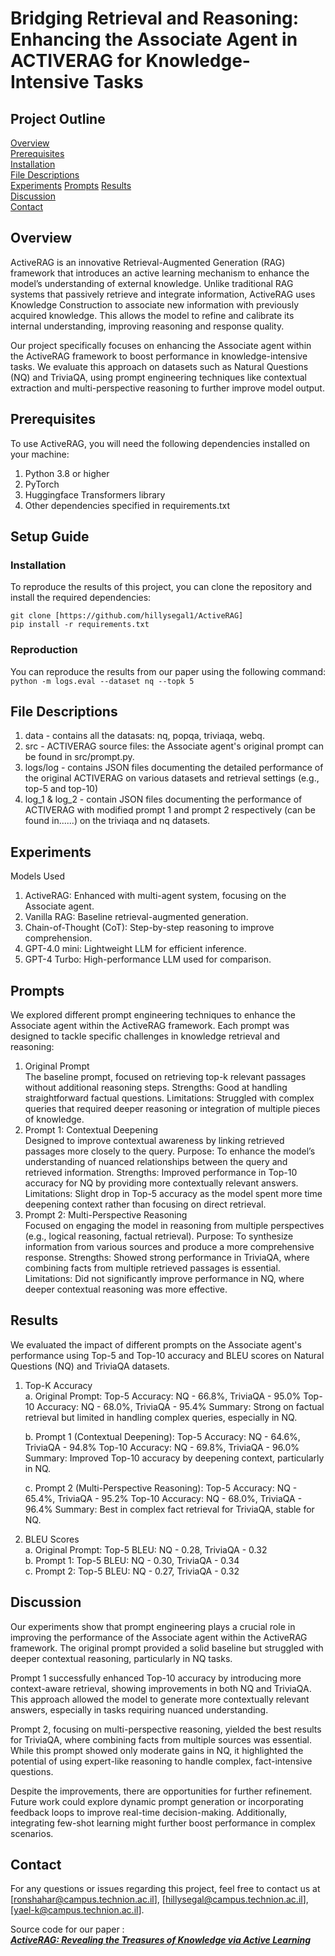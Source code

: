 # Bridging Retrieval and Reasoning: Enhancing the Associate Agent in ACTIVERAG for Knowledge-Intensive Tasks

## Project Outline
 [Overview](#overview)                             
 [Prerequisites](#prerequisites)                          
 [Installation](#installation)                      
 [File Descriptions](#file-descriptions)                         
 [Experiments](#experiments)
 [Prompts](#prompts)
 [Results](#results)                                    
 [Discussion](#discussion)                                      
 [Contact](#contact)

## Overview

ActiveRAG is an innovative Retrieval-Augmented Generation (RAG) framework that introduces an active learning mechanism to enhance the model’s understanding of external knowledge. Unlike traditional RAG systems that passively retrieve and integrate information, ActiveRAG uses Knowledge Construction to associate new information with previously acquired knowledge. This allows the model to refine and calibrate its internal understanding, improving reasoning and response quality.

Our project specifically focuses on enhancing the Associate agent within the ActiveRAG framework to boost performance in knowledge-intensive tasks. We evaluate this approach on datasets such as Natural Questions (NQ) and TriviaQA, using prompt engineering techniques like contextual extraction and multi-perspective reasoning to further improve model output.

## Prerequisites
To use ActiveRAG, you will need the following dependencies installed on your machine:

1. Python 3.8 or higher
2. PyTorch
3. Huggingface Transformers library
4. Other dependencies specified in requirements.txt

## Setup Guide
### Installation
To reproduce the results of this project, you can clone the repository and install the required dependencies:

``` git clone [https://github.com/hillysegal1/ActiveRAG] ```                                                                                
``` pip install -r requirements.txt ```

### Reproduction
You can reproduce the results from our paper using the following command:           
``` python -m logs.eval --dataset nq --topk 5 ```


## File Descriptions

1. data - contains all the datasats: nq, popqa, triviaqa, webq.
2. src - ACTIVERAG source files: the Associate agent's original prompt can be found in src/prompt.py.
3. logs/log - contains JSON files documenting the detailed performance of the original ACTIVERAG on various datasets and retrieval settings (e.g., top-5 and top-10)
4. log_1 & log_2 - contain JSON files documenting the performance of ACTIVERAG with modified prompt 1 and prompt 2 respectively (can be found in......) on the triviaqa and nq datasets.

## Experiments
Models Used
1. ActiveRAG: Enhanced with multi-agent system, focusing on the Associate agent.
2. Vanilla RAG: Baseline retrieval-augmented generation.
3. Chain-of-Thought (CoT): Step-by-step reasoning to improve comprehension.
4. GPT-4.0 mini: Lightweight LLM for efficient inference.
5. GPT-4 Turbo: High-performance LLM used for comparison.

## Prompts
We explored different prompt engineering techniques to enhance the Associate agent within the ActiveRAG framework. Each prompt was designed to tackle specific challenges in knowledge retrieval and reasoning:

1. Original Prompt                         
The baseline prompt, focused on retrieving top-k relevant passages without additional reasoning steps.
Strengths: Good at handling straightforward factual questions.
Limitations: Struggled with complex queries that required deeper reasoning or integration of multiple pieces of knowledge.
2. Prompt 1: Contextual Deepening                      
Designed to improve contextual awareness by linking retrieved passages more closely to the query.
Purpose: To enhance the model’s understanding of nuanced relationships between the query and retrieved information.
Strengths: Improved performance in Top-10 accuracy for NQ by providing more contextually relevant answers.
Limitations: Slight drop in Top-5 accuracy as the model spent more time deepening context rather than focusing on direct retrieval.
3. Prompt 2: Multi-Perspective Reasoning                        
Focused on engaging the model in reasoning from multiple perspectives (e.g., logical reasoning, factual retrieval).
Purpose: To synthesize information from various sources and produce a more comprehensive response.
Strengths: Showed strong performance in TriviaQA, where combining facts from multiple retrieved passages is essential.
Limitations: Did not significantly improve performance in NQ, where deeper contextual reasoning was more effective.


## Results
We evaluated the impact of different prompts on the Associate agent's performance using Top-5 and Top-10 accuracy and BLEU scores on Natural Questions (NQ) and TriviaQA datasets.

1. Top-K Accuracy                                                    
   a. Original Prompt:
   Top-5 Accuracy: NQ - 66.8%, TriviaQA - 95.0%
   Top-10 Accuracy: NQ - 68.0%, TriviaQA - 95.4%
   Summary: Strong on factual retrieval but limited in handling complex queries, especially in NQ.
   
   b. Prompt 1 (Contextual Deepening):
   Top-5 Accuracy: NQ - 64.6%, TriviaQA - 94.8%
   Top-10 Accuracy: NQ - 69.8%, TriviaQA - 96.0%
   Summary: Improved Top-10 accuracy by deepening context, particularly in NQ.
   
   c. Prompt 2 (Multi-Perspective Reasoning):
   Top-5 Accuracy: NQ - 65.4%, TriviaQA - 95.2%
   Top-10 Accuracy: NQ - 68.0%, TriviaQA - 96.4%
   Summary: Best in complex fact retrieval for TriviaQA, stable for NQ.

2. BLEU Scores                 
   a. Original Prompt:
   Top-5 BLEU: NQ - 0.28, TriviaQA - 0.32                          
   b. Prompt 1:
   Top-5 BLEU: NQ - 0.30, TriviaQA - 0.34                        
   c. Prompt 2:
   Top-5 BLEU: NQ - 0.27, TriviaQA - 0.32

## Discussion
Our experiments show that prompt engineering plays a crucial role in improving the performance of the Associate agent within the ActiveRAG framework. The original prompt provided a solid baseline but struggled with deeper contextual reasoning, particularly in NQ tasks.

Prompt 1 successfully enhanced Top-10 accuracy by introducing more context-aware retrieval, showing improvements in both NQ and TriviaQA. This approach allowed the model to generate more contextually relevant answers, especially in tasks requiring nuanced understanding.

Prompt 2, focusing on multi-perspective reasoning, yielded the best results for TriviaQA, where combining facts from multiple sources was essential. While this prompt showed only moderate gains in NQ, it highlighted the potential of using expert-like reasoning to handle complex, fact-intensive questions.

Despite the improvements, there are opportunities for further refinement. Future work could explore dynamic prompt generation or incorporating feedback loops to improve real-time decision-making. Additionally, integrating few-shot learning might further boost performance in complex scenarios.
   
## Contact
For any questions or issues regarding this project, feel free to contact us at [ronshahar@campus.technion.ac.il], [hillysegal@campus.technion.ac.il], [yael-k@campus.technion.ac.il].

Source code for our paper :  
***[ActiveRAG: Revealing the Treasures of Knowledge via Active Learning](https://arxiv.org/abs/2402.13547)***
